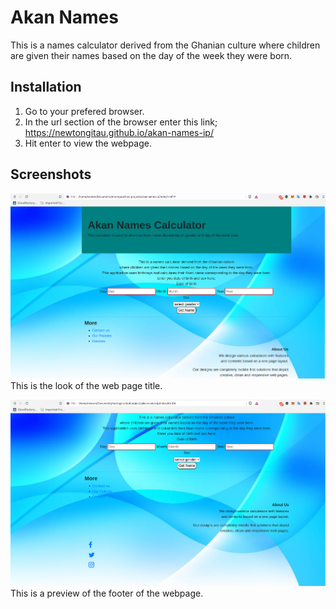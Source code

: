 # Akan Names
This is a names calculator derived from the Ghanian culture
where children are given their names based on the day of the week they were born.

## Installation
1. Go to your prefered browser.
2. In the url section of the browser enter this link; https://newtongitau.github.io/akan-names-ip/
3. Hit enter to view the webpage.

## Screenshots
![Screenshot](https://github.com/NewtonGitau/akan-names-ip/blob/main/images/Screenshot-01.png)
This is the look of the web page title.

![Screenshot](https://github.com/NewtonGitau/akan-names-ip/blob/main/images/Screenshot%20-02.png)
This is a preview of the footer of the webpage.

